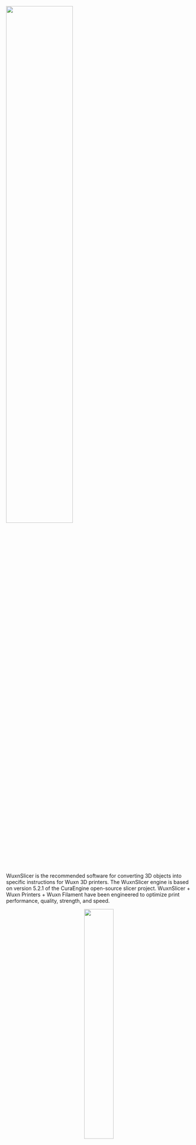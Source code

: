 <img src="https://user-images.githubusercontent.com/65782241/205936558-3df49ec1-6d08-45b9-b742-45d564ce879e.png" width=60% height=60%>

WuxnSlicer is the recommended software for converting 3D objects into specific instructions for Wuxn 3D printers. The WuxnSlicer engine is based on version 5.2.1 of the CuraEngine open-source slicer project. WuxnSlicer + Wuxn Printers + Wuxn Filament have been engineered to optimize print performance, quality, strength, and speed.

<p align="center">
  <img src="https://user-images.githubusercontent.com/65782241/205957565-7bef4e33-c5ad-495b-ad97-04543e65d5ec.png" width=40% height=40%>
</p>

WuxnSlicer Main Features:
+ Basic slicing features and G-Code viewer
+ Pre-built Wuxn machine files
+ Pre-built Wuxn & Generic material profiles 
+ Enhanced GoTo, Strong, or Fast print profiles
+ Improved material and print profile selection process
+ Custom Wuxn branded UI enhancements
+ Both Macintosh and Windows supported

## Installers

This repository contains the source code needed to compile and build WuxnSlicer software. 
To use WuxnSlicer as intended please download our installers from our website at https://wuxn3d.com/pages/software-firmware.

# Change Log

## **WuxnSlicer 1.2.6**

WuxnSlicer 1.2.6 is the first installment of WuxnSlicer. Enjoy seemless printing with the preconfigured machine, material, and print profiles for the Wuxn 3D printers. WuxnSlicer has two themes, light and dark for both Windows and Machintosh. Along with the color enhancements each machine's build surface graphics have been embedded into the build volume for a more accurate physical representation.

<p align="center">
  <img src="https://user-images.githubusercontent.com/65782241/205959896-17c74780-50fc-4f06-82dc-87b22a3f88f1.png" width=60% height=60%>
</p>

Simply upload your 3D model into WuxnSlicer and slice the object with the preconfigured settings.

## **WuxnSlicer 1.2.7**

WuxnSlicer 1.2.7 is the candidate developed to improve user experience and address numerous issues. The following is a list of the updates: 
+ Defualt printer at install has been updated to reflect our newest 3D printer, the Wuxn WXR. 
+ Removed erronous material selections. 
+ Cleaned up duplicate and out-dated entries in the Print Profile settings.
+ Updated the default Print Profile Setttings from "Fine" to "GoTo".
+ All icons have been updated to reflect Wuxn's new logo.
<img src="https://user-images.githubusercontent.com/65782241/205971380-878edf4b-c695-4042-bec6-5999b1a7eb6c.png">

# Compiling

<details>
<summary>One time set up for MacOS</summary>
<br>
## Xcode & Command Line Tools

1. Go to the Mac App Store, search for "Xcode" and press "Get".
2. After installing, make sure to open Xcode at least once and accept the license agreement.
3. Open Terminal and run the following command to install the Xcode command line tools:

`$ xcode-select --install`

4. A window will prompt you to download and install, click "Install".

## CMake & Command Line Tools

1. Download the CMake macOS binary from the website. It can be found here.
2. Once the download is finished, open the .dmg archive and drag the application to your applications folder (/Applications).
3. Open the terminal and run the following command to install the CMake command line tools:

`$ sudo "/Applications/CMake.app/Contents/bin/cmake-gui" --install`

## Homebrew

Homebrew is used to install software and libraries via the command line, similar to apt-get for Linux, and npm for Node.js/Javascript. To install Homebrew, run the following command in Terminal:

`$ /usr/bin/ruby -e "$(curl -fsSL https://raw.githubusercontent.com/Homebrew/install/master/install)"`

**Python 3.8.10 & Virtual Environments**

pyenv is used to install, remove, and switch between different versions of Python. This is very useful for the macOS development set-up because by default macOS comes with and uses Python 2.7 which is now legacy and a 3.X (3.9.4 at the time of writing) which is the system python. However, we will be installing and using Python 3.8.10, since it is the exact python version used in the official Cura builds. We will also install two more packages to facilitate the sandboxing of the dependencies.

1. To install pyenv, run the following command in Terminal:

`$ brew install pyenv pyenv-virtualenv pyenv-virtualenvwrapper`

2. Before using it, though, we must enable it by adding a few lines to our bash profile. To edit ~/.bash_profile, run the following command in Terminal:

`$ nano ~/.bash_profile`

3. Add the following lines to the file (replace [USERNAME] with your user account name, and [WORKSPACE] with where you'd like to store your virtual environments):

```
export PYENV_ROOT="/Users/[USERNAME]/.pyenv"
export PATH="${PYENV_ROOT}/bin:${PATH}"
export PATH="/Applications/CMake.app/Contents/bin":"${PATH}"
export PYENV_VIRTUALENVWRAPPER_PREFER_PYVENV="true"`
source "/usr/bin/virtualenvwrapper.sh"
export WORKON_HOME="/Users/[USERNAME]/[WORKSPACE]"
eval "$(pyenv init -)"
pyenv virtualenvwrapper
```

4. Press Ctrl + O to write the changes to the file, then Return to verify and finally Ctrl + X to close the editor.

5. To ensure it has installed correctly, open a new Terminal window and run the following command:

`$ pyenv`

You should see an output with the pyenv version, and usage commands.

6. Although macOS includes Python, it uses version 2.7 which is getting quite old, plus it is highly likely that after installing and updating Homebrew a newer system python has been installed (v3.9.4 at the time of writing). However, since Cura uses Python 3.8.10 in its official builds, we will install that version and force macOS to use it using pyenv. As a last note, we will also need to enable python to be installed as a framework, so that libpython3.8.dylib is also installed. If we don't do that, some of the dependencies we will install later on will use the system libpython and that might introduce weird behavior. So, to install Python 3.8.10, run the following command in the Terminal:

`$ PYTHON_CONFIGURE_OPTS="--enable-framework" pyenv install 3.8.10`

If you now run...

`$ pyenv global`

...you will see that the system version is still the default global version.

7. To set 3.8.10 as our default global, run the following command:

`$ pyenv global 3.8.10`

If you now run...

`$ pyenv global`

...you will see that the global version is now set to 3.8.10.

8. We will now create a virtual workspace for working on Cura. Give it a descriptive name:

`$ mkvirtualenv Python_3.8.10-PyQt_5.15.2 --copies`

Note: We will be installing PyQt 5.15.2 in the next section.
Info: To deactivate your current workspace, simply run:

`$ deactivate`

## Additional Libraries

Make sure you're in your pyenv workspace by running (replace [VIRTUAL_ENV] with the name supplied in step 8 above:

`$ workon [VIRTUAL_ENV]`

Navigate to your virtual environment directory:

`$ cd [VIRTUAL_ENV]`

You can then install the dependencies using pip:

`$ ./bin/python3.8 -m pip install numpy scipy colorlog netifaces zeroconf pyserial PyQt5==5.15.2 requests shapely trimesh keyring cryptography cx-Freeze==6.5.3 `

Note: We specify PyQt5's version 5.15.2 as the current version.


## SIP

1. Download SIP 4.19.24 from [here](https://www.riverbankcomputing.com/static/Downloads/sip/4.19.24/sip-4.19.24.tar.gz).
2. Extract the archive.
3. In the Terminal, navigate to the extracted folder:

`$ cd [SIP PATH]`

4. Next, we will install SIP by running the following commands:

```
$ python configure.py
$ make
$ make install
```

## Arcus

1. Clone the libArcus repository to a directory of your choosing (replace [LIBARCUS PATH]):

`$ git clone https://github.com/Ultimaker/libArcus.git [LIBARCUS PATH]`

2. Go to the repository directory, and create a build directory and switch to it:

```
$ cd [LIBARCUS PATH]
$ mkdir build && cd build
```

3. Configure and build libArcus using the following commands:

```
$ cmake -DCMAKE_BUILD_TYPE=Release -DCMAKE_INSTALL_PREFIX=$VIRTUAL_ENV -DCMAKE_PREFIX_PATH=$VIRTUAL_ENV -DSIP_INCLUDE_DIRS=$VIRTUAL_ENV/include/python3.8 -DBUILD_STATIC=ON -DBUILD_PYTHON=ON -DBUILD_EXAMPLES=OFF -DPython3_EXECUTABLE=$VIRTUAL_ENV/bin/python3.8 -DPYTHON_LIBRARY=/Users/$USER/.pyenv/versions/3.8.10/Library/Frameworks/Python.framework/Versions/3.8/lib/libpython3.8.dylib ..
$ make -j4
$ make install
```

## Savitar

1. clone the libSavitar repository to a directory of your choosing (replace [LIBSAVITAR PATH]):

`$ git clone https://github.com/Ultimaker/libSavitar.git [LIBSAVITAR PATH]`

2. Go to the repository directory, and create a build directory and switch to it:

```
$ cd [LIBSAVITAR PATH]
$ mkdir build && cd build
$ cd build
```

3. Configure and build libSavitar using the following commands:

```
$ cmake -DCMAKE_BUILD_TYPE=Release -DCMAKE_INSTALL_PREFIX=$VIRTUAL_ENV -DCMAKE_PREFIX_PATH=$VIRTUAL_ENV -DSIP_INCLUDE_DIRS=$VIRTUAL_ENV/include/python3.8 -DBUILD_STATIC=ON -DBUILD_PYTHON=ON -DPython3_EXECUTABLE=$VIRTUAL_ENV/bin/python3.8 -DPYTHON_LIBRARY=/Users/$USER/.pyenv/versions/3.8.10/Library/Frameworks/Python.framework/Versions/3.8/lib/libpython3.8.dylib ..
$ make -j4
$ make install
```

## Charon

1. clone the libCharon repository to a directory of your choosing (replace [LIBCHARON PATH]):

`$ git clone https://github.com/Ultimaker/libCharon.git [LIBCHARON PATH]`

2. Go to the repository directory, and create a build directory and switch to it:

```
$ cd [LIBCHARON PATH]
$ mkdir build && cd build
```

3. Configure and build libCharon using the following commands:

```
$ cmake -DCMAKE_BUILD_TYPE=Release -DCMAKE_INSTALL_PREFIX=$VIRTUAL_ENV -DCMAKE_PREFIX_PATH=$VIRTUAL_ENV -DPython3_EXECUTABLE=$VIRTUAL_ENV/bin/python3.8 ..
$ make -j4
$ make install
```

## pynest2d

In order to build pynest2d, we first need to install nlopt, clipper, the Boost headers and the linest2d library.

1. nlopt can easily be installed via homebrew using the below command:

`$ brew install nlopt`

2. Clipper cannot be installed via homebrew on macOS, so we have to download it and build it ourselves. The library can be downloaded from: https://sourceforge.net/projects/polyclipping/files/clipper_ver6.4.2.zip

3. Extract the archive to a [CLIPPER PATH] and navigate to:

`$ cd [CLIPPER PATH]/cpp`

4. Create a build directory and switch to it:

`$ mkdir build && cd build`

5. Install this library to your environment.

```
cmake -DCMAKE_BUILD_TYPE=Release -DCMAKE_INSTALL_PREFIX=$VIRTUAL_ENV -DCMAKE_PREFIX_PATH=$VIRTUAL_ENV -DCMAKE_CXX_FLAGS=-fPIC -DBUILD_SHARED_LIBS=OFF ..
make
make install
```

6. Set the $CLIPPER_PATH environment variable:

`$ export CLIPPER_PATH=$VIRTUAL_ENV`

7. Download the Boost headers from [here](http://sourceforge.net/projects/boost/files/boost/1.67.0/boost_1_67_0.tar.bz2)

8. Extract the archive to a [BOOSTHEADERS PATH] and navigate to it:

`cd [BOOSTHEADERS PATH]`

9. Copy the headers to your virtual environment:

`cp -r boost/ $VIRTUAL_ENV/include/boost`

10. Clone the **libnest2d** repository to a directory of your choosing (replace [LIBNEST2D PATH]):

`$ git clone https://github.com/Ultimaker/libnest2d.git [LIBNEST2D PATH]`

11. Go to the repository's directory, create a build directory and switch to it.

```
cd [LIBNEST2D PATH]
mkdir build && cd build
```

12. Install this library to your environment.

```
cmake -DCMAKE_BUILD_TYPE=Release -DCMAKE_INSTALL_PREFIX=$VIRTUAL_ENV -DCMAKE_PREFIX_PATH=$VIRTUAL_ENV ..
make install
```

13. Clone the **pynest2d** repository to a directory of your choosing (replace [PYNEST2D PATH]):

`$ git clone https://github.com/Ultimaker/pynest2d.git [PYNEST2D PATH]`

14. Go to the repository's directory, create a build directory and switch to it.

```
$ cd [PYNEST2D PATH]
$ mkdir build && cd build
```

15. Configure and build pynest2d using the following commands:

```
$ cmake -DCMAKE_BUILD_TYPE=Release -DCMAKE_INSTALL_PREFIX=$VIRTUAL_ENV -DCMAKE_PREFIX_PATH=$VIRTUAL_ENV -DSIP_INCLUDE_DIRS=$VIRTUAL_ENV/include/python3.8 -DPython3_EXECUTABLE=$VIRTUAL_ENV/bin/python3.8 -DPYTHON_LIBRARY=/Users/$USER/.pyenv/versions/3.8.10/Library/Frameworks/Python.framework/Versions/3.8/lib/libpython3.8.dylib ..
$ make -j4
$ make install
```

## CuraEngine

1. Clone the CuraEngine repository to a directory of your choosing (replace [CURAENGINE PATH]):

`$ git clone https://github.com/Ultimaker/CuraEngine.git [CURAENGINE PATH]`

2. Go to the repository directory, and create a build directory and switch to it:

```
$ cd [CURAENGINE PATH]
$ mkdir build && cd build
```

3. Configure and build CuraEngine using the following commands:

```
$ cmake -DCMAKE_BUILD_TYPE=Release -DCMAKE_INSTALL_PREFIX=$VIRTUAL_ENV -DCMAKE_PREFIX_PATH=$VIRTUAL_ENV ..
$ make -j4
$ make install
```

## Running WuxnSlicer on MacOS

1. Clone the Wuxn, Uranium and fdm_materials repositories to directories of your choosing (replace [WUXN PATH]], [URANIUM PATH], and [FDM_MATERIALS PATH]):

```
$ git clone https://github.com/wuxn3d/WuxnSlicer.git [WUXN PATH]
$ git clone https://github.com/Ultimaker/Uranium.git [URANIUM PATH]
$ git clone https://github.com/Ultimaker/fdm_materials.git [FDM_MATERIALS PATH]
```

2. Go to the repository directory:

`$ cd [Wuxn PATH]`

3. Link CuraEngine to Wuxn by running the following command:

`$ ln -s $VIRTUAL_ENV/bin/CuraEngine .`

4. Link the fdm_materials to Wuxn by running the following command:

`$ ln -s [FDM_MATERIALS PATH] ./resources/materials`

5. Add Uranium to the Python path by running the following command:

`$ export PYTHONPATH=[URANIUM PATH]:${PYTHONPATH}`

6. Copy UM to WuxnSlicer:

`copy to /Uranium/UM to /WuxnSlicer`

7. Copy CuraEngine to WuxnSlicer:

`copy /usr/local/bin/curaengine to /WuxnSlicer`

8. Run Wuxn with the following command:

`$ python wuxnslicer.py`

## Building the app for MacOS

`sudo python3 setup.py bdist_mac`


**Signing the app for MacOS**

```
sudo python3 setup.py bdist_mac
python3 remove.py
sudo  codesign -s {key} -v --deep  --timestamp --force --entitlements entitlements.plist -o runtime "./WuxnSlicer.app"
python3 sign.py
sudo  codesign -s {key} -v --timestamp --force --entitlements entitlements.plist -o runtime "./WuxnSlicer.app/Contents/MacOS/WuxnSlicer"
```

**Verify the app for MacOS**

```
codesign --verify --deep --strict --verbose=2 ./WuxnSlicer.app
sudo ditto -c -k --keepParent "./WuxnSlicer.app" ./WuxnSlicer-{version}.zip
```

**Notarize the app for MacOS**

```
sudo xcrun altool --notarize-app -t osx -f ./WuxnSlicer-{version}.zip  --primary-bundle-id com.wuxn3d.wuxnslicer -u {email} --password {password}
sudo xcrun altool --notarization-info {RequestUUID} -u {email}
```

**Staple the app for MacOS**

```
sudo xcrun stapler staple "WuxnSlicer.app"
spctl --assess --type execute -vvv WuxnSlicer.app
```

**Move wuxn app to target directory:**

`sudo mv ~/{path}/Wuxn/build/WuxnSlicer.app ~/{path}/Wuxn/target`

**Build dmg for MacOS**

```
cd /wuxn/target
sudo fbs installer
```

**Signing the dmg for MacOS**

```
sudo  codesign -s {key} -v --timestamp --force -o runtime "./WuxnSlicer-{version}.dmg"
sudo ditto -c -k --keepParent  "./WuxnSlicer-{version}.dmg" ./WuxnSlicer-{version}.zip
```

**Notarize the dmg for MacOS**

```
sudo xcrun altool --notarize-app -t osx -f ./WuxnSlicer-{version}.zip  --primary-bundle-id com.wuxn3d.wuxnslicer -u {email} --password {password}
sudo xcrun altool --notarization-info {RequestUUID} -u {email}
```

**Staple the dmg for MacOS**

`sudo xcrun stapler staple "WuxnSlicer-{version}.dmg"`
</details>

<details>
<summary>One time set up for Windows</summary>
<br>
### Note

These instructions are taking for granted that the user is using a Windows 10 machine with a Windows version >= 1809 (i.e., OS Build 17763). In order to check your version of Windows you can either click on 'Start' and write `winver` and press `Enter` or using powershell you can enter:

```
PS > [System.Environment]::OSVersion.Version

Major  Minor  Build  Revision
-----  -----  -----  --------
10     0      17763  0
```


This guide was tested and performed on a 20H2 Windows version (i.e., OS Build 19042). Please note that Windows 10 versions earlier than 1809 or Windows Operating Systems such as Windows 7, 8 or 8.1 are **not** taken into account in this guide.

## Microsoft Visual Studio
For compiling the libraries on Windows, Microsoft Visual Studio C++ is required. Microsoft Visual Studio 2015 and 2019 are supported.

### Microsoft Visual Studio 2019 (recommended install)

1. Download Microsoft Visual Studio 2019 from [here (Web Installer)](https://visualstudio.microsoft.com/). The free version is the Community edition.
2. Run the web installer. It will take some time to download everything needed.
3. When the installer loads, check `Desktop development with C++` under `Windows`. Also select `MSVC v140 - VS 2015 C++ build tools (v14.00)` under `Installation details`. The complete installation will be large (>6 GB) and will take a while to complete.
4. When building files (using cmake or nmake) in the steps below **be sure to use the 'x64 Native Tools Command Prompt for VS 2019**'. This ensures that the Visual Studio 2019 build tools are used.

### Microsoft Visual Studio 2015 (used on earlier builds, still works)

1. Download Microsoft Visual Studio from [here (Web Installer)](https://go.microsoft.com/fwlink/?LinkId=532606&clcid=0x409) or [here (ISO Image)](https://go.microsoft.com/fwlink/?LinkId=615448&clcid=0x409).
2. Run the installer. To save on space, Custom can be selected with only `Visual C++` selected in Programming Languages. The complete installation will be large (>12 GB) and will take a while to complete.

## CMake

1. Download CMake for Windows "win64-x64" from [here](https://cmake.org/download/).
2. Run the installer.
3. When selecting the PATH option, select either `Add CMake to system PATH for all users` or `Add CMake to the system PATH for the current user`. The allows the `cmake` command to be run from the command line.
4. Verify the installation of CMake by opening up a command window and typing `cmake --version`.

## MinGW-w64

MinGW-w64 is needed if you are building the CuraEngine. If only the libraries are being compiled, this can be skipped.

1. Download the mingw-w64 installer (not the zip) from [here](https://sourceforge.net/projects/mingw-w64/files/Toolchains%20targetting%20Win32/Personal%20Builds/mingw-builds/installer/mingw-w64-install.exe/download).
2. Run the installer. The architecture should be changed to `x86_64` and the threading architecture should be `posix` (pthread).
3. Add MinGW to the PATH environment containg the `bin` directory (e.g., `C:\Program Files\mingw-w64\x86_64-8.1.0-posix-seh-rt_v6-rev0\mingw64\bin`).
4. Check if mingw32-make can be found by opening a terminal and typing 'mingw32-make'. It should say 'No targets specified and no makefile found. Stop.'

## Git (Optional)

Git is recommended for cloning the other repositiories using the command line. Git is not required since all of the files can be downloaded repositories.

1. Download Git for Windows from [here](https://git-scm.com/downloads).
2. Run the installer. Select either Git from command line and also from 3rd-party software (default) or Use Git and optional Unix tools from the Command Prompt are selected in the Adjusting your PATH environment section.
3. Verify the installation of git by opening up a command window and typing git --version.

## Python 3.8.10 (32 bit)

1. Download Python 3.8.X from [here](https://www.python.org/downloads/release/python-3810/) (3.8.10).
2. Before using `Install Now` or `Customize installation`, check `Add Python 3.8 to PATH` so it can be referenced in the command line.
3. Verify the install of Python by opening up a command window and typing `python --version`. Also verify that `pip3` (the tool for installing packages) is installed by typing `python -m pip --version`. If either of them aren't working, make sure the Windows `PATH` variable contains both the root directory of Python (like `%localappdata%/Programs/Python/Python38/`) and the `Scripts` folder (like `%localappdata%/Programs/Python/Python38/Scripts`).
4. Download the Numpy library from [here](https://www.lfd.uci.edu/~gohlke/pythonlibs/#numpy) using the `MKL` version for your Python version (3.8) and using the 64-bit version of the installation for 64-bit installations. It can be installed using `pip3 install [WHL FILE]` in the command line.
5. Download the Shapely library from [here](https://www.lfd.uci.edu/~gohlke/pythonlibs/#shapely) using the `cp38‑cp38m‑win32.whl` version for 32-bit installs and the `cp38‑cp38m‑win_amd64.whl` version for 64-bit installs. It can be installed using `pip3 install [WHL FILE]` in the command line.
6. Install the other required libraries using:

`python -m pip install scipy cryptography colorlog netifaces zeroconf trimesh sentry_sdk pyserial PyQt5==5.15.2 keyring requests pywin32 cx-Freeze==6.6 `

**Note**: PyQt5 Version 5.15.2 is specificly required.

## Compiled Libraries

Compiling the libraries requires using the '**x64 Native Tools Command Prompt for VS 2019**' that is installed with Microsoft Visual Studio. This allows the nmake command to be used. Since compling some of the libraries requires referencing other libraries, the steps will us a C:/dev directory. Any directory can be used as long as the changes are made when running the commands.

### Protobuf

1. Download Protobuf 3.15.7 from [here](https://github.com/protocolbuffers/protobuf/archive/refs/tags/v3.15.7.tar.gz).
2. Extract it to `C:/dev` so that you then have a `C:/dev/protobuf-3.15.7` directory.
3. Navigate to the `protobuf-3.15.7` directory:

`cd C:/dev/protobuf-3.15.7`

4. Create the build and install directories.

```
mkdir install_dir
mkdir cmake_build && cd cmake_build
```

5. Build and install Protobuf:

```
cmake -DCMAKE_INSTALL_PREFIX=../install_dir -DCMAKE_INSTALL_LIBDIR=lib -Dprotobuf_BUILD_TESTS=OFF -DCMAKE_BUILD_TYPE=Release -G "NMake Makefiles" ../cmake
nmake
nmake install
```

### SIP

1. Download SIP 4.19.24 from [here](https://www.riverbankcomputing.com/static/Downloads/sip/4.19.24/sip-4.19.24.tar.gz).
2. Extract it to `C:/dev` so it creates a `C:/dev/sip-4.19.24` directory. The last part of the version should be removed from the name.
3. Navigate to the `sip-4.19.24` directory:

`cd C:/dev/sip-4.19.24`

4. Build and install SIP (again making sure to use the command prompt provided by Visual Studio):
```
python configure.py
nmake
nmake install
```

### Arcus

1. Clone the `libArcus` repository:

`git clone -b "build_from_source_windows" https://github.com/Ultimaker/libArcus.git C:\dev\libArcus`

2. Navigate to the `libArcus` directory:

`cd C:\dev\libArcus`

3. Create the build directory:
```
mkdir install_dir
mkdir build && cd build
```
4. Set the environment variables for Protobuf:
```
set PROTOBUF_SRC=C:\dev\protobuf-3.15.7
set PROTOBUF_INSTALL=%PROTOBUF_SRC%\install_dir
```
5. Build and install `libArcus` (again making sure to use the command prompt provided by visual studio):
```
cmake -DCMAKE_INSTALL_PREFIX=../install_dir -DPROTOBUF_SRC_ROOT_FOLDER=%PROTOBUF_SRC% -DPROTOBUF_LIBRARY=%PROTOBUF_INSTALL%/lib/libprotobuf.lib  -DPROTOBUF_INCLUDE_DIR=%PROTOBUF_INSTALL%/include -DPROTOBUF_PROTOC_EXECUTABLE=%PROTOBUF_INSTALL%/bin/protoc.exe -DBUILD_EXAMPLES=OFF -DBUILD_STATIC=ON -DMSVC_STATIC_RUNTIME=ON -DCMAKE_BUILD_TYPE=Release -G "NMake Makefiles" ..
nmake
nmake install
```

### Savitar

1. Clone the `libSavitar` repository:

`git clone https://github.com/Ultimaker/libSavitar.git C:\dev\libSavitar`

2. Navigate to the `libSavitar` directory:

`cd C:\dev\libSavitar`

3. Create the build and install directories:
```
mkdir install_dir
mkdir build && cd build
```
4. Build and install `libSavitar` (again making sure to use the command prompt provided by visual studio):
```
cmake -DCMAKE_INSTALL_PREFIX=../install_dir -DBUILD_STATIC=ON -DCMAKE_BUILD_TYPE=Release -G "NMake Makefiles" ..
nmake
nmake install
```

### Charon

1. Clone the `libCharon` repository:

`git clone https://github.com/Ultimaker/libCharon.git C:\dev\libCharon`

2. Navigate to the `libCharon` directory:

`cd C:\dev\libCharon`

3. Create the build and install directories:
```
mkdir install_dir
mkdir build && cd build
```
4. Build and install `libCharon` (again making sure to use the command prompt provided by visual studio):
```
cmake -DCMAKE_INSTALL_PREFIX=../install_dir -DCMAKE_BUILD_TYPE=Release -G "NMake Makefiles" ..
nmake
nmake install
```

### Pynest2D

1. Clone the Ultimaker `libnest2d` repository:

`git clone https://github.com/Ultimaker/libnest2d.git C:\dev\libnest2d`

2. Navigate to the `libnest2d` directory:

`cd C:\dev\libnest2d`

3. Create the build and install directories:

```
mkdir install_dir
mkdir build && cd build
```

4. (Optional) If you already have boost in your system make sure that it doesn't appear when building libnest2D:

`set BOOST_ROOT=`

5. Build and install libnest2d, instructing it to download and build its dependencies too (-DRP_ENABLE_DOWNLOADING=ON):
```
cmake .. -DLIBNEST2D_HEADER_ONLY=OFF -DRP_ENABLE_DOWNLOADING=ON -DCMAKE_INSTALL_PREFIX=..\install_dir
cmake --build . --target install
```
**Note**: If you don't want libnest2d to automatically download and install the necessary dependencies (boost, NLopt, Clipper), then remove the flag `-DRP_ENABLE_DOWNLOADING=ON` and make sure you have these dependencies installed in your system

6. Clone the `pynest2d` repository:

`git clone https://github.com/Ultimaker/pynest2d.git C:\dev\pynest2d`

7. Navigate to the `pynest2d` directory:

`cd C:\dev\pynest2d`

8. Create the build and install directories:
```
mkdir install_dir
mkdir build && cd build
```
9. Set the required environment variables:
```
set CLIPPER_PATH=C:\dev\libnest2d\build\dependencies
set NLopt_PATH=C:\dev\libnest2d\build\dependencies
set BOOST_ROOT=C:\dev\libnest2d\build\dependencies
```
**Note**: If you did not download these dependencies using libnest2d, then set the correct paths in your system

10. Build and install `pynest2d` (again making sure to use the command prompt provided by visual studio):
```
cmake -DCMAKE_INSTALL_PREFIX=../install_dir -DLIBNEST2D_INCLUDE_DIRS=C:\dev\libnest2d\install_dir\include -DCMAKE_BUILD_TYPE=Release -G "NMake Makefiles" ..
nmake
nmake install
```

### Uranium

Uranium, or `UM`, is a required library, but does not need to be compiled.

1. Clone the `Uranium` repository:

`git clone https://github.com/Ultimaker/Uranium.git C:\dev\Uranium`

2. Add the `Uranium` directory to your `PYTHONPATH` environment variable. It can be done with the following command, even if `PYTHONPATH` is not set up:

`set PYTHONPATH=%PYTHONPATH%;C:\dev\Uranium`

If you decide to add `UM` to the main Python install, the contents of the `plugins` and `resources` directories will need to be copied to the `C:\dev\Wuxn\plugins` and `C:\dev\Wuxn\resources` directories respectively when the `Wuxn` repository is cloned.

### CuraEngine

**Note**: Certain libraries will be built again. This is intentional, since we need mingw for the engine (and we need the nmake for the sip dependencies!).

1. Download Protobuf 3.15.7 from [here](https://github.com/protocolbuffers/protobuf/archive/refs/tags/v3.15.7.tar.gz).
2. Extract it to `C:\dev` with a `-mingw` suffix so it creates a `C:/dev/protobuf-3.15.7-mingw` directory.
3. Navigate to the `protobuf-3.15.7-mingw` directory:

`cd C:\dev\protobuf-3.15.7-mingw`

4. Create the build and install directories.
```
mkdir install_dir
mkdir cmake_build && cd cmake_build
```
5. Build and install Protobuf:
```
cmake -DCMAKE_INSTALL_PREFIX=../install_dir -DCMAKE_PREFIX_PATH=../install_dir -DCMAKE_INSTALL_LIBDIR=lib -Dprotobuf_BUILD_TESTS=OFF -DCMAKE_CXX_FLAGS="-std=c++11" -DCMAKE_BUILD_TYPE=Release -G "MinGW Makefiles" ../cmake
mingw32-make
mingw32-make install
```
6. Clone the `libArcus` repository with a `-mingw` suffix:

`$ git clone https://github.com/Ultimaker/libArcus.git C:\dev\libArcus-mingw`

7.  Navigate to the `libArcus-mingw` directory:

`cd C:\dev\libArcus-mingw`

8. Create the build directory:
```
mkdir install_dir
mkdir build && cd build
```
9. Set the environment variables for Protobuf:
```
set PROTOBUF_MINGW_SRC=C:/dev/protobuf-3.15.7-mingw
set PROTOBUF_MINGW_INSTALL=%PROTOBUF_MINGW_SRC%/install_dir
```
10. Build and install `libArcus`:
```
cmake -DCMAKE_INSTALL_PREFIX=../install_dir -DPROTOBUF_SRC_ROOT_FOLDER=%PROTOBUF_MINGW_SRC% -DPROTOBUF_LIBRARY=%PROTOBUF_MINGW_INSTALL%/lib/libprotobuf.a -DPROTOBUF_INCLUDE_DIR=%PROTOBUF_MINGW_INSTALL%/include -DPROTOBUF_PROTOC_EXECUTABLE=%PROTOBUF_MINGW_INSTALL%/bin/protoc -DBUILD_EXAMPLES=OFF -DBUILD_STATIC=ON -DBUILD_PYTHON=OFF -DCMAKE_BUILD_TYPE=Release -G "MinGW Makefiles" ..
mingw32-make
mingw32-make install
```
11. Clone the `CuraEngine` repository:

`git clone https://github.com/Ultimaker/CuraEngine.git C:\dev\CuraEngine`

12. Navigate to the `CuraEngine` directory:

`cd C:\dev\CuraEngine`

13. Create the build and install directories.
```
mkdir install_dir
mkdir cmake_build && cd cmake_build
```
14. Set the environment variables for Arcus:

`set ARCUS_DIR=C:/dev/libArcus-mingw/install_dir/lib/cmake/Arcus`

15. Build and install `CuraEngine`:
```
cmake -DCMAKE_INSTALL_PREFIX=../install_dir -DCMAKE_BUILD_TYPE=Release -DArcus_DIR=%ARCUS_DIR% -DPROTOBUF_SRC_ROOT_FOLDER=%PROTOBUF_MINGW_SRC% -DPROTOBUF_LIBRARY=%PROTOBUF_MINGW_INSTALL%/lib/libprotobuf.a -DProtobuf_INCLUDE_DIR=%PROTOBUF_MINGW_INSTALL%/include -DPROTOBUF_PROTOC_EXECUTABLE=%PROTOBUF_MINGW_INSTALL%/bin/protoc.exe -DPROTOC=%PROTOBUF_MINGW_INSTALL%/bin/protoc.exe -G "MinGW Makefiles" ..
mingw32-make
mingw32-make install
```

### Running WuxnSlicer on Windows

1. Clone the WuxnSlicer repository

git clone https://github.com/wuxn3d/WuxnSlicer.git C:\dev\Wuxn

2. Clone the fdm_materials in the resources/materials directory of Wuxn:

`git clone https://github.com/Ultimaker/fdm_materials.git C:\dev\Wuxn\resources\materials`

3. Navigate to the Wuxn directory:

`cd C:\dev\Wuxn`

4. Add the `CuraEngine` executable:

`copy "C:\dev\CuraEngine\install_dir\bin\CuraEngine.exe" CuraEngine.exe`

5. Copy UM to WuxnSlicer:

`copy "C:\dev\Uranium\UM" WuxnSlicer`

5. Run Wuxn:

`python wuxnslicer.py`

## Building the msi for Windows

`python setup.py bdist_msi`

**Signing the msi for Windows**

`signtool.exe sign /f .\{filename}.pfx /p "{password}" /d "Wuxn3d" /tr http://timestamp.digicert.com /v WuxnSlicer-{version}-win32.msi`
</details>

# License 

WuxnSlicer is liscensed under the GNU Affero General Public License, version 3. The WuxnSlicer is orginally based on Ultimaker Cura and Cura Engine. 

# Disclaimer

There is no warranty for the program, to the extent permitted by applicable law.  Wuxn provides this program "as is" without warrenty of any kind, either expressed or implied, inlcuding, but not limited to, the implied warrenties of merchantability and fitness for a particular purpose.  The entire risk as to the quality and performance of the program is with you.  

-----------------------------------------------------------------------------------------------------------------------------------------------
<footer>
Published by Wuxn LLC. 
*
www.wuxn3d.com
*
info@wuxn3d.com.
